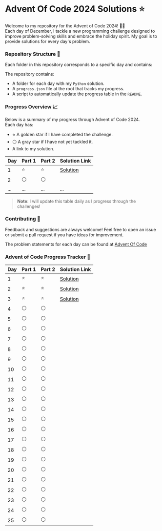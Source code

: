 # Advent Of Code 2024 Solutions ⭐

Welcome to my repository for the Advent of Code 2024! 🎄✨  
Each day of December, I tackle a new programming challenge designed to improve problem-solving skills and embrace the holiday spirit. My goal is to provide solutions for every day's problem.

### Repository Structure 📂
Each folder in this repository corresponds to a specific day and contains:

The repository contains:

- A folder for each day with my `Python` solution.
- A `progress.json` file at the root that tracks my progress.
- A script to automatically update the progress table in the `README`.

### Progress Overview 📈
Below is a summary of my progress through Advent of Code 2024.  
Each day has:

- ⭐ A golden star if I have completed the challenge.
- ⚪ A gray star if I have not yet tackled it.
- A link to my solution.

| Day  | Part 1 | Part 2 | Solution Link               |
|------|--------|--------|-----------------------------|
| 1    | ⭐      | ⭐      | [Solution]() |
| 2    | ⚪      | ⚪      |                             |
| ...  | ...    | ...    | ...                         |

> **Note**: I will update this table daily as I progress through the challenges!

### Contributing 🤝
Feedback and suggestions are always welcome! Feel free to open an issue or submit a pull request if you have ideas for improvement.

The problem statements for each day can be found at [Advent Of Code](https://adventofcode.com/)

### Advent of Code Progress Tracker 📅
| Day | Part 1 | Part 2 | Solution Link |
|-----|--------|--------|---------------|
| 1   | ⭐      | ⭐      | [Solution](day1/solution.py) |
| 2   | ⭐      | ⭐      | [Solution](day2/solution.py) |
| 3   | ⭐      | ⭐      | [Solution](day3/solution.py) |
| 4   | ⚪      | ⚪      |  |
| 5   | ⚪      | ⚪      |  |
| 6   | ⚪      | ⚪      |  |
| 7   | ⚪      | ⚪      |  |
| 8   | ⚪      | ⚪      |  |
| 9   | ⚪      | ⚪      |  |
| 10   | ⚪      | ⚪      |  |
| 11   | ⚪      | ⚪      |  |
| 12   | ⚪      | ⚪      |  |
| 13   | ⚪      | ⚪      |  |
| 14   | ⚪      | ⚪      |  |
| 15   | ⚪      | ⚪      |  |
| 16   | ⚪      | ⚪      |  |
| 17   | ⚪      | ⚪      |  |
| 18   | ⚪      | ⚪      |  |
| 19   | ⚪      | ⚪      |  |
| 20   | ⚪      | ⚪      |  |
| 21   | ⚪      | ⚪      |  |
| 22   | ⚪      | ⚪      |  |
| 23   | ⚪      | ⚪      |  |
| 24   | ⚪      | ⚪      |  |
| 25   | ⚪      | ⚪      |  |
